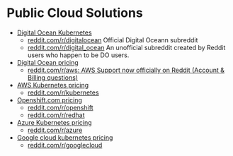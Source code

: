 # Public Cloud Solutions 
* [Digital Ocean Kubernetes](https://www.digitalocean.com/products/kubernetes/) 
  * [reddit.com/r/digitalocean](https://www.reddit.com/r/digitalocean) Official Digital Oceann subreddit
  * [reddit.com/r/digital_ocean](https://www.reddit.com/r/digital_ocean/) An unofficial subreddit created by Reddit users who happen to be DO users.
* [Digital Ocean pricing](https://www.digitalocean.com/pricing/)
  * [reddit.com/r/aws: AWS Support now officially on Reddit (Account & Billing questions)](https://www.reddit.com/r/aws) 
* [AWS Kubernetes pricing](https://aws.amazon.com/es/eks/pricing/)
  * [reddit.com/r/kubernetes](https://www.reddit.com/r/kubernetes)
* [Openshift.com pricing](https://www.openshift.com/products/pricing/)
  * [reddit.com/r/openshift](https://www.reddit.com/r/openshift)
  * [reddit.com/r/redhat](https://www.reddit.com/r/redhat)
* [Azure Kubernetes pricing](https://azure.microsoft.com/es-es/pricing/details/kubernetes-service/)
  * [reddit.com/r/azure](https://www.reddit.com/r/azure)
* [Google cloud kubernetes pricing](https://cloud.google.com/kubernetes-engine/pricing)
  * [reddit.com/r/googlecloud](https://www.reddit.com/r/googlecloud/)
